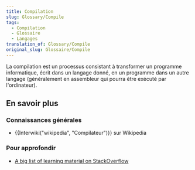 ```yaml
---
title: Compilation
slug: Glossary/Compile
tags:
  - Compilation
  - Glossaire
  - Langages
translation_of: Glossary/Compile
original_slug: Glossaire/Compile
---
```

La compilation est un processus consistant à transformer un programme informatique, écrit dans un langage donné, en un programme dans un autre langage (généralement en assembleur qui pourra être exécuté par l'ordinateur).

## En savoir plus

### Connaissances générales

- {{Interwiki("wikipedia", "Compilateur")}} sur Wikipedia

### **Pour approfondir**

- [A big list of learning material on StackOverflow](http://stackoverflow.com/a/1672/133203)
